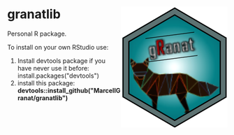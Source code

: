 # granatlib <img src="man/figures/logo.svg" align="right" />

Personal R package.

To install on your own RStudio use:
1. Install devtools package if you have never use it before: install.packages("devtools")
2. install this package: **devtools::install_github("MarcellGranat/granatlib")**
